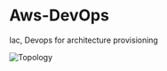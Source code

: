 # Aws-DevOps
Iac, Devops for architecture provisioning

![Topology](https://github.com/yankeygilbert/Aws-DevOps/assets/86690944/22db9f37-c347-47a6-a9b7-42d8eb34753e)
